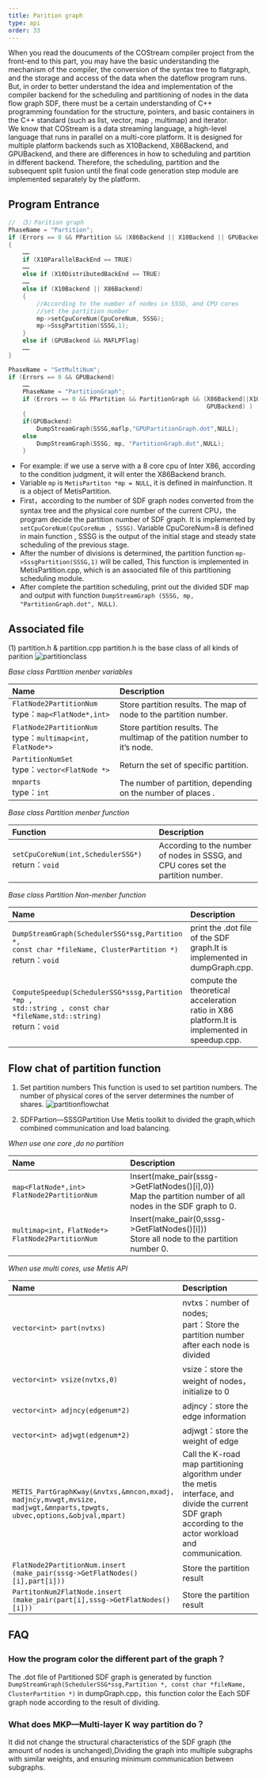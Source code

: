 ```yaml
---
title: Parition graph
type: api
order: 33
---
```


When you read the doucuments of  the COStream compiler project from the front-end to this part, you may have the basic understanding the mechanism of the compiler, the conversion of the syntax tree to flatgraph, and the storage and access of the data when the dateflow program runs.	
But, in order to better understand the idea and implementation of the compiler backend for the scheduling and partitioning of nodes in the data flow graph SDF, there must be a certain understanding of C++ programming foundation for the structure, pointers, and basic containers in the C++ standard (such as list, vector, map , multimap) and iterator.	
We know that COStream is a data streaming language, a high-level language that runs in parallel on a multi-core platform. It is designed for multiple platform backends such as X10Backend, X86Backend, and GPUBackend, and there are differences in how to scheduling and partition in different backend. Therefore, the scheduling, partition and the subsequent split fusion until the final code generation step module are implemented separately by the platform.

## Program Entrance

```c++
// （3）Parition graph
PhaseName = "Partition";
if (Errors == 0 && PPartition && (X86Backend || X10Backend || GPUBackend) )
{
    ……
    if (X10ParallelBackEnd == TRUE)
    ……
    else if (X10DistributedBackEnd == TRUE)
    ……
    else if (X10Backend || X86Backend)
    {
        //According to the number of nodes in SSSG, and CPU cores 
        //set the partition number
        mp->setCpuCoreNum(CpuCoreNum, SSSG);
        mp->SssgPartition(SSSG,1);
    }
    else if (GPUBackend && MAFLPFlag)
    ……
}

PhaseName = "SetMultiNum";
if (Errors == 0 && GPUBackend)
    ……
    PhaseName = "PartitionGraph";
    if (Errors == 0 && PPartition && PartitionGraph && (X86Backend||X10Backend ||
                                                        GPUBackend) )
    {
    if(GPUBackend)
        DumpStreamGraph(SSSG,maflp,"GPUPartitionGraph.dot",NULL);
    else
        DumpStreamGraph(SSSG, mp, "PartitionGraph.dot",NULL);
    }
```
-	For example: if we use a serve with a 8 core cpu of Inter X86, according to the condition judgment, it will enter the X86Backend branch.
-	Variable `mp` is `MetisPartiton *mp = NULL`, it is defined in mainfunction. It is a object of MetisPartition.
-	First，according to the number of SDF graph nodes converted from the syntax tree and the physical core number of the current CPU，the program decide the partition number of SDF graph. It is implemented by `setCpuCoreNum(CpuCoreNum , SSSG)`. Variable CpuCoreNum=8 is defined in main function , SSSG is the output of the initial stage and steady state scheduling of the previous stage.
-	After the number of divisions is determined, the partition function `mp->SssgPartition(SSSG,1)` will be called, This function is implemented in MetisPartition.cpp, which is an associated file of this partitioning scheduling module.
-	After complete the partition scheduling, print out the divided SDF map and output with function `DumpStreamGraph (SSSG, mp, "PartitionGraph.dot", NULL)`.

## Associated file
(1)	 partition.h & partition.cpp
partition.h is the base class of all kinds of parition
![partitionclass](/img/partitionclass.jpg)

*Base class Partition menber variables*

|Name|Description|
|:-|:-|
|`FlatNode2PartitionNum`<br> type：`map<FlatNode*,int>`	|Store partition results. The map of node to the partition number.|
|`FlatNode2PartitionNum`<br> type：`multimap<int，FlatNode*>`	|Store partition results. The multimap of the patition number to it’s node.|
|`PartitionNumSet` <br> type：`vector<FlatNode *>`	|Return the set of specific partition.|
|`mnparts` <br> type：`int`	|The number of partition, depending on the number of places .|

*Base class Partition menber function*

|Function|Description|
|:-|:-|
|`setCpuCoreNum(int,SchedulerSSG*)`	return：`void` |According to the number of nodes in SSSG, and CPU cores set the partition number.|

*Base class Partition Non-menber function*

|Name|Description|
|:-|:-|
|`DumpStreamGraph(SchedulerSSG*ssg,Partition *,`<br> `const char *fileName, ClusterPartition *)	`<br> return：`void`|print the .dot file of the SDF graph.It is implemented in dumpGraph.cpp.|
|`ComputeSpeedup(SchedulerSSG*sssg,Partition *mp , `<br> `std::string , const char *fileName,std::string)`	<br> return：`void`|compute the theoretical acceleration ratio in X86 platform.It is implemented in speedup.cpp.|


## Flow chat of partition function
1)	Set partition numbers
This function is used to set partition numbers.
The number of physical cores of the server determines the number of shares.
![partitionflowchat](/img/partitionflowchat.jpg)

2)	SDFPartion—SSSGPartition
Use Metis toolkit to divided the graph,which combined communication and load balancing.

*When use one core ,do no partition*

|Name|Description|
|:-|:-|
|`map<FlatNode*,int> FlatNode2PartitionNum `	|Insert(make_pair(sssg->GetFlatNodes()[i],0)) <br>Map the partition number of all nodes in the SDF graph to 0.|
|`multimap<int，FlatNode*> FlatNode2PartitionNum` |Insert(make_pair(0,sssg->GetFlatNodes()[i]))<br>Store all node to the partition number 0.|

*When use multi cores, use Metis API*

|Name|Description|
|:-|:-|
|`vector<int> part(nvtxs)`|	nvtxs：number of nodes; <br>part：Store the partition number after each node is divided|
|`vector<int> vsize(nvtxs,0)`|	vsize：store the weight of nodes，initialize to 0|
|`vector<int> adjncy(edgenum*2)`|	adjncy：store the edge information|
|`vector<int> adjwgt(edgenum*2)`|	adjwgt：store the weight of edge|
|`METIS_PartGraphKway(&nvtxs,&mncon,mxadj,`<br>`madjncy,mvwgt,mvsize,`<br>`madjwgt,&mnparts,tpwgts,`<br>`ubvec,options,&objval,mpart)`|Call the K-road map partitioning algorithm under the metis interface, and divide the current SDF graph according to the actor workload and communication.|
|`FlatNode2PartitionNum.insert`<br>`(make_pair(sssg->GetFlatNodes()[i],part[i]))`|Store the partition result|
|`PartitonNum2FlatNode.insert`<br>`(make_pair(part[i],sssg->GetFlatNodes()[i]))`|Store the partition result |

## FAQ
### How the program color the different part of the graph？
The .dot file of Partitioned SDF graph is generated by function `DumpStreamGraph(SchedulerSSG*ssg,Partition *, const char *fileName, ClusterPartition *)` in dumpGraph.cpp，this function color the Each SDF graph node according to the result of dividing.
### What does MKP—Multi-layer K way partition do？
It did not change the structural characteristics of the SDF graph (the amount of nodes is unchanged),Dividing the graph into multiple subgraphs with similar weights, and ensuring minimum communication between subgraphs.

